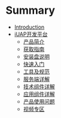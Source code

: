 # Summary

* [Introduction](README.md)
* [iUAP开发平台](articles/iuap-develop/REAEME.md)
  * [产品简介]()
  * [获取指南](articles/iuap-develop/2-获取指南/README.md)
  * [安装盘说明]()
  * [快速入门]()
  * [工具及规范]()
  * [服务端详解]()
  * [技术组件详解]()
  * [应用组件详解]()
  * [产品使用问题]()
  * [视频专区]()

